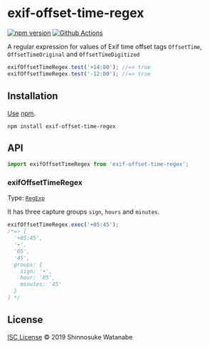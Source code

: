 # exif-offset-time-regex

[![npm version](https://img.shields.io/npm/v/exif-offset-time-regex.svg)](https://www.npmjs.com/package/exif-offset-time-regex)
[![Github Actions](https://action-badges.now.sh/shinnn/exif-offset-time-regex)](https://wdp9fww0r9.execute-api.us-west-2.amazonaws.com/production/results/shinnn/exif-offset-time-regex)

A regular expression for values of Exif time offset tags `OffsetTime`, `OffsetTimeOriginal` and `OffsetTimeDigitized`

```javascript
exifOffsetTimeRegex.test('+14:00'); //=> true
exifOffsetTimeRegex.test('-12:00'); //=> true
```

## Installation

[Use](https://docs.npmjs.com/cli/install) [npm](https://docs.npmjs.com/about-npm/).

```
npm install exif-offset-time-regex
```

## API

```javascript
import exifOffsetTimeRegex from 'exif-offset-time-regex';
```

### exifOffsetTimeRegex

Type: [`RegExp`](https://developer.mozilla.org/docs/Web/JavaScript/Reference/Global_Objects/RegExp)

It has three capture groups `sign`, `hours` and `minutes`.

```javascript
exifOffsetTimeRegex.exec('+05:45');
/*=> [
  '+05:45',
  '+',
  '05',
  '45',
  groups: {
    sign: '+',
    hour: '05',
    minutes: '45'
  }
] */
```

## License

[ISC License](./LICENSE) © 2019 Shinnosuke Watanabe
